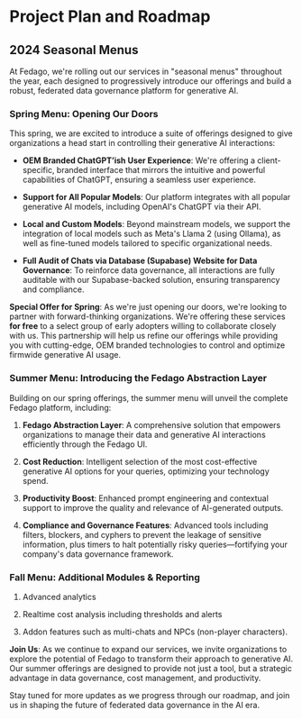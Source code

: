# Project Plan and Roadmap

## 2024 Seasonal Menus

At Fedago, we're rolling out our services in "seasonal menus" throughout the year, each designed to progressively introduce our offerings and build a robust, federated data governance platform for generative AI.

### Spring Menu: Opening Our Doors

This spring, we are excited to introduce a suite of offerings designed to give organizations a head start in controlling their generative AI interactions:

- **OEM Branded ChatGPT’ish User Experience**: We're offering a client-specific, branded interface that mirrors the intuitive and powerful capabilities of ChatGPT, ensuring a seamless user experience.
  
- **Support for All Popular Models**: Our platform integrates with all popular generative AI models, including OpenAI's ChatGPT via their API.
  
- **Local and Custom Models**: Beyond mainstream models, we support the integration of local models such as Meta's Llama 2 (using Ollama), as well as fine-tuned models tailored to specific organizational needs.
  
- **Full Audit of Chats via Database (Supabase) Website for Data Governance**: To reinforce data governance, all interactions are fully auditable with our Supabase-backed solution, ensuring transparency and compliance.

**Special Offer for Spring**: As we're just opening our doors, we're looking to partner with forward-thinking organizations. We're offering these services **for free** to a select group of early adopters willing to collaborate closely with us. This partnership will help us refine our offerings while providing you with cutting-edge, OEM branded technologies to control and optimize firmwide generative AI usage.

### Summer Menu: Introducing the Fedago Abstraction Layer

Building on our spring offerings, the summer menu will unveil the complete Fedago platform, including:

1. **Fedago Abstraction Layer**: A comprehensive solution that empowers organizations to manage their data and generative AI interactions efficiently through the Fedago UI.
   
2. **Cost Reduction**: Intelligent selection of the most cost-effective generative AI options for your queries, optimizing your technology spend.
   
3. **Productivity Boost**: Enhanced prompt engineering and contextual support to improve the quality and relevance of AI-generated outputs.
   
4. **Compliance and Governance Features**: Advanced tools including filters, blockers, and cyphers to prevent the leakage of sensitive information, plus timers to halt potentially risky queries—fortifying your company's data governance framework.

### Fall Menu: Additional Modules & Reporting

1. Advanced analytics

2. Realtime cost analysis including thresholds and alerts

3. Addon features such as multi-chats and NPCs (non-player characters).

**Join Us**: As we continue to expand our services, we invite organizations to explore the potential of Fedago to transform their approach to generative AI. Our summer offerings are designed to provide not just a tool, but a strategic advantage in data governance, cost management, and productivity.

Stay tuned for more updates as we progress through our roadmap, and join us in shaping the future of federated data governance in the AI era.
